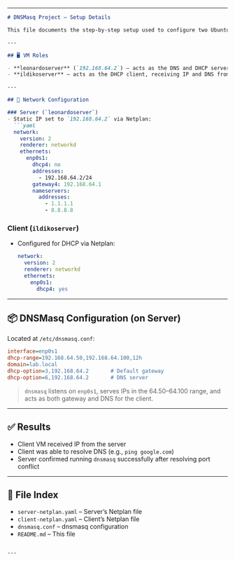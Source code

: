 
---

````markdown
# DNSMasq Project – Setup Details

This file documents the step-by-step setup used to configure two Ubuntu Server VMs in UTM for local DHCP and DNS services using `dnsmasq`.

---

## 🖥️ VM Roles

- **leonardoserver** (`192.168.64.2`) – acts as the DNS and DHCP server
- **ildikoserver** – acts as the DHCP client, receiving IP and DNS from leonardoserver

---

## 🔧 Network Configuration

### Server (`leonardoserver`)
- Static IP set to `192.168.64.2` via Netplan:
  ```yaml
  network:
    version: 2
    renderer: networkd
    ethernets:
      enp0s1:
        dhcp4: no
        addresses:
          - 192.168.64.2/24
        gateway4: 192.168.64.1
        nameservers:
          addresses:
            - 1.1.1.1
            - 8.8.8.8
````

### Client (`ildikoserver`)

* Configured for DHCP via Netplan:

  ```yaml
  network:
    version: 2
    renderer: networkd
    ethernets:
      enp0s1:
        dhcp4: yes
  ```

---

## 📦 DNSMasq Configuration (on Server)

Located at `/etc/dnsmasq.conf`:

```ini
interface=enp0s1
dhcp-range=192.168.64.50,192.168.64.100,12h
domain=lab.local
dhcp-option=3,192.168.64.2       # Default gateway
dhcp-option=6,192.168.64.2       # DNS server
```

> `dnsmasq` listens on `enp0s1`, serves IPs in the 64.50–64.100 range, and acts as both gateway and DNS for the client.

---

## ✅ Results

* Client VM received IP from the server
* Client was able to resolve DNS (e.g., `ping google.com`)
* Server confirmed running `dnsmasq` successfully after resolving port conflict

---

## 📁 File Index

* `server-netplan.yaml` – Server’s Netplan file
* `client-netplan.yaml` – Client’s Netplan file
* `dnsmasq.conf` – dnsmasq configuration
* `README.md` – This file

```

---

```
